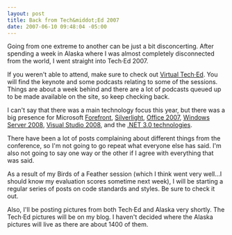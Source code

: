 ```yaml
---
layout: post
title: Back from Tech&middot;Ed 2007
date: 2007-06-10 09:48:04 -05:00
---
```


Going from one extreme to another can be just a bit disconcerting. After spending a week in Alaska where I was almost completely disconnected from the world, I went straight into Tech·Ed 2007.

If you weren't able to attend, make sure to check out [Virtual Tech·Ed](http://www.virtualteched.com/Pages/default.aspx "http://www.virtualteched.com/Pages/default.aspx"). You will find the keynote and some podcasts relating to some of the sessions. Things are about a week behind and there are a lot of podcasts queued up to be made available on the site, so keep checking back.

I can't say that there was a main technology focus this year, but there was a big presence for Microsoft [Forefront](http://www.microsoft.com/forefront/default.mspx), [Silverlight](http://www.microsoft.com/silverlight/default01.aspx), [Office 2007](http://office.microsoft.com/en-us/default.aspx), [Windows Server 2008](http://www.microsoft.com/windowsserver2008/default.mspx), [Visual Studio 2008](http://msdn2.microsoft.com/en-us/vstudio/aa700830.aspx), and the [.NET 3.0 technologies](http://www.microsoft.com/net/).

There have been a lot of posts complaining about different things from the conference, so I'm not going to go repeat what everyone else has said. I'm also not going to say one way or the other if I agree with everything that was said.

As a result of my Birds of a Feather session (which I think went very well...I should know my evaluation scores sometime next week), I will be starting a regular series of posts on code standards and styles. Be sure to check it out.

Also, I'll be posting pictures from both Tech·Ed and Alaska very shortly. The Tech·Ed pictures will be on my blog. I haven't decided where the Alaska pictures will live as there are about 1400 of them.
